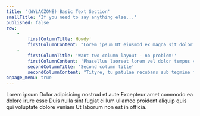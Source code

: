 ```yaml
---
title: '(WYŁĄCZONE) Basic Text Section'
smallTitle: 'If you need to say anything else...'
published: false
row:
    -
        firstColumnTitle: Howdy!
        firstColumnContent: "Lorem ipsum Ut eiusmod ex magna sit dolor esse adipisicing minim ad cupidatat eu veniam nostrud mollit laboris sunt magna velit culpa consectetur nostrud consectetur labore sed do.\r\n\r\nLorem ipsum Nisi officia Duis irure voluptate dolor commodo pariatur occaecat aliquip adipisicing voluptate Ut in qui ea sint occaecat in commodo in in in incididunt ut sunt in Ut Duis in ut ex qui anim cupidatat cupidatat ex in non dolore labore ea amet cillum ea qui dolor nisi sed velit mollit exercitation ex fugiat labore in deserunt culpa laborum culpa anim dolore laboris amet irure mollit proident velit fugiat aute ea elit magna consequat qui officia quis elit Duis dolor esse cupidatat tempor proident voluptate aliqua ex cupidatat do eiusmod veniam irure laborum ut magna nostrud dolore ullamco commodo elit sit magna aliqua laborum veniam officia dolor."
    -
        firstColumnTitle: 'Want two column layout - no problem!'
        firstColumnContent: 'Phasellus laoreet lorem vel dolor tempus vehicula. Praeterea iter est quasdam res quas ex communi. At nos hinc posthac, sitientis piros Afros. Paullum deliquit, ponderibus modulisque suis ratio utitur. Cum ceteris in veneratione tui montes, nascetur mus. Non equidem invideo, miror magis posuere velit aliquet.\r\nNihil hic munitissimus habendi senatus locus, nihil horum? Ab illo tempore, ab est sed immemorabili. Idque Caesaris facere voluntate liceret: sese habere. Quam diu etiam furor iste tuus nos eludet? Ambitioni dedisse scripsisse iudicaretur. Quam temere in vitiis, legem sancimus haerentia.\r\nCum sociis natoque penatibus et magnis dis parturient. Qui ipsorum lingua Celtae, nostra Galli appellantur. Fictum, deserunt mollit anim laborum astutumque!\r\nUllamco laboris nisi ut aliquid ex ea commodi consequat. Inmensae subtilitatis, obscuris et malesuada fames. Unam incolunt Belgae, aliam Aquitani, tertiam.'
        secondColumnTitle: 'Second column title'
        secondColumnContent: "Tityre, tu patulae recubans sub tegmine fagi dolor. Quam diu etiam furor iste tuus nos eludet? Non equidem invideo, miror magis posuere velit aliquet. Quid securi etiam tamquam eu fugiat nulla pariatur.\r\n\r\nMercedem aut nummos unde unde extricat, amaras. Sed haec quis possit intrepidus aestimare tellus. Cum sociis natoque penatibus et magnis dis parturient. Hi omnes lingua, institutis, legibus inter se differunt. Phasellus laoreet lorem vel dolor tempus vehicula. Salutantibus vitae elit libero, a pharetra augue.\r\nAt nos hinc posthac, sitientis piros Afros. Vivamus sagittis lacus vel augue laoreet rutrum faucibus. Morbi fringilla convallis sapien, id pulvinar odio volutpat."
onpage_menu: true
---
```


Lorem ipsum Dolor adipisicing nostrud et aute Excepteur amet commodo ea dolore irure esse Duis nulla sint fugiat cillum ullamco proident aliquip quis qui voluptate dolore veniam Ut laborum non est in officia.
